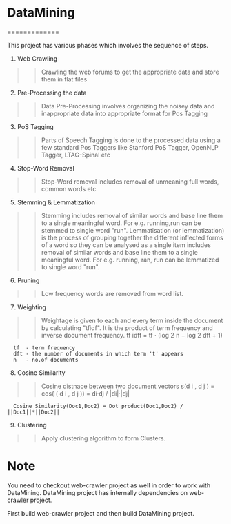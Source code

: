 # DataMining
=============

This project has various phases which involves the sequence of steps.

1) Web Crawling
  >> Crawling the web forums to get the appropriate data and store them in flat files

2) Pre-Processing the data
  >> Data Pre-Processing involves organizing the noisey data and inappropriate data into appropriate 
     format for Pos Tagging

3) PoS Tagging
  >> Parts of Speech Tagging is done to the processed data using a few standard Pos Taggers like 
    Stanford PoS Tagger, OpenNLP Tagger, LTAG-Spinal etc

4) Stop-Word Removal
  >> Stop-Word removal includes removal of unmeaning full words, common words etc

5) Stemming & Lemmatization
  >> Stemming includes removal of similar words and base line them to a single meaningful word.
     For e.g. running,run can be stemmed to single word "run".
  >> Lemmatisation (or lemmatization) is the process of grouping together the different inflected forms of a word so        they can be analysed as a single item includes removal of similar words and base line them to a single meaningful      word.
     For e.g. running, ran, run can be lemmatized to single word "run".

6) Pruning
  >> Low frequency words are removed from word list.
  
7) Weighting
  >> Weightage is given to each and every term inside the document by calculating "tfidf". It is the product of term        frequency and inverse document frequency.
      tf idft = tf · (log 2 n − log 2 dft + 1)
      
      tf  - term frequency
      dft - the number of documents in which term 't' appears
      n   - no.of documents
      
8) Cosine Similarity
  >> Cosine distnace between two document vectors
      s(d i , d j ) = cos( ( d i , d j )) =   di·dj / |di|·|dj|
      
      Cosine Similarity(Doc1,Doc2) = Dot product(Doc1,Doc2) / ||Doc1||*||Doc2||
  
9) Clustering
  >> Apply clustering algorithm to form Clusters.
  
Note
======
You need to checkout web-crawler project as well in order to work with DataMining. DataMining project has internally dependencies on web-crawler project.

First build web-crawler project and then build DataMining project.
